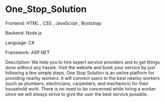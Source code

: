 # One_Stop_Solution

Frontend: HTML , CSS , JavaScript , Bootstrap

Backend: Node.js

Language: C#

Framework: ASP.NET

Description: We help you to hire expert service providers and to get things done without any hassle. Visit the website and book your service by just following a few simple steps.
One Stop Solution is an online platform for providing nearby workers. It will connect users to the best nearby workers (such as plumbers, electricians, carpenters, and mechanics) for their household work. There is no need to be concerned while hiring a worker since we will always strive to give the user the best service possible.

